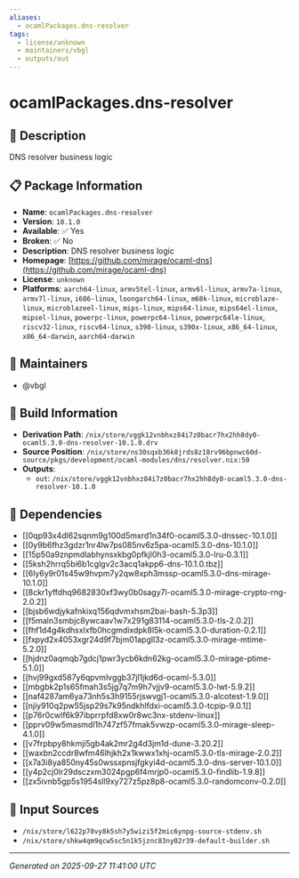 ```yaml
---
aliases:
  - ocamlPackages.dns-resolver
tags:
  - license/unknown
  - maintainers/vbgl
  - outputs/out
---
```


# ocamlPackages.dns-resolver

## 📝 Description

DNS resolver business logic

## 📋 Package Information

- **Name**: `ocamlPackages.dns-resolver`
- **Version**: `10.1.0`
- **Available**: ✅ Yes
- **Broken**: ✅ No
- **Description**: DNS resolver business logic
- **Homepage**: [https://github.com/mirage/ocaml-dns](https://github.com/mirage/ocaml-dns)
- **License**: `unknown`
- **Platforms**: `aarch64-linux`, `armv5tel-linux`, `armv6l-linux`, `armv7a-linux`, `armv7l-linux`, `i686-linux`, `loongarch64-linux`, `m68k-linux`, `microblaze-linux`, `microblazeel-linux`, `mips-linux`, `mips64-linux`, `mips64el-linux`, `mipsel-linux`, `powerpc-linux`, `powerpc64-linux`, `powerpc64le-linux`, `riscv32-linux`, `riscv64-linux`, `s390-linux`, `s390x-linux`, `x86_64-linux`, `x86_64-darwin`, `aarch64-darwin`
## 👥 Maintainers

- @vbgl


## 🔧 Build Information

- **Derivation Path**: `/nix/store/vggk12vnbhxz84i7z0bacr7hx2hh8dy0-ocaml5.3.0-dns-resolver-10.1.0.drv`
- **Source Position**: `/nix/store/ns30sqxb36k8jrds8z18rv96bpnwc60d-source/pkgs/development/ocaml-modules/dns/resolver.nix:50`
- **Outputs**:
  - `out`:  `/nix/store/vggk12vnbhxz84i7z0bacr7hx2hh8dy0-ocaml5.3.0-dns-resolver-10.1.0`

## 🔗 Dependencies

- [[0qp93x4dl62sqnm9g100d5mxrd1n34f0-ocaml5.3.0-dnssec-10.1.0]]
- [[0y9b6fhz3gdzr1nr4lw7ps085nv6z5pa-ocaml5.3.0-dns-10.1.0]]
- [[15p50a9znpmdlabhynsxkbg0pfkjl0h3-ocaml5.3.0-lru-0.3.1]]
- [[5ksh2hrrq5bi6b1cglgv2c3acq1akpp6-dns-10.1.0.tbz]]
- [[6ly6y9r01s45w9hvpm7y2qw8xph3mssp-ocaml5.3.0-dns-mirage-10.1.0]]
- [[8ckr1yffdhq9682830xf3wy0b0sagy7l-ocaml5.3.0-mirage-crypto-rng-2.0.2]]
- [[bjsb6wdjykafnkixq156qdvmxhsm2bai-bash-5.3p3]]
- [[f5maln3smbjc8ywcaav1w7x291g83114-ocaml5.3.0-tls-2.0.2]]
- [[fhf1d4g4kdhsxlxfb0hcgmdixdpk8l5k-ocaml5.3.0-duration-0.2.1]]
- [[fxpyd2x4053xgr24d9f7bjm01apgll3z-ocaml5.3.0-mirage-mtime-5.2.0]]
- [[hjdnz0aqmqb7gdcj1pwr3ycb6kdn62kg-ocaml5.3.0-mirage-ptime-5.1.0]]
- [[hvj99gxd587y6qpvmlvggb37jl1jkd6d-ocaml-5.3.0]]
- [[mbgbk2p1s65fmah3s5jg7q7m9h7vjjv9-ocaml5.3.0-lwt-5.9.2]]
- [[naf4287am6ya73nh5s3h9155rjswvgj1-ocaml5.3.0-alcotest-1.9.0]]
- [[njiy910q2pw55jsp29s7k95ndkhlfdxi-ocaml5.3.0-tcpip-9.0.1]]
- [[p76r0cwlf6k97ibprrpfd8xw0r8wc3nx-stdenv-linux]]
- [[pprv09w5masmdl1h747zf57fmak5vwzp-ocaml5.3.0-mirage-sleep-4.1.0]]
- [[v7frpbpy8hkmji5gb4ak2mr2g4d3jm1d-dune-3.20.2]]
- [[waxbn2ccdr8wfm46lhjkh2x1kwwx1xhj-ocaml5.3.0-tls-mirage-2.0.2]]
- [[x7a3i8ya850ny45s0wssxpnsjfgkyi4d-ocaml5.3.0-dns-server-10.1.0]]
- [[y4p2cj0lr29dsczxm3024pgp6f4mrjp0-ocaml5.3.0-findlib-1.9.8]]
- [[zx5ivnb5gp5s1954sll9xy727z5pz8p8-ocaml5.3.0-randomconv-0.2.0]]

## 📁 Input Sources

- `/nix/store/l622p70vy8k5sh7y5wizi5f2mic6ynpg-source-stdenv.sh`
- `/nix/store/shkw4qm9qcw5sc5n1k5jznc83ny02r39-default-builder.sh`

---
*Generated on 2025-09-27 11:41:00 UTC*
